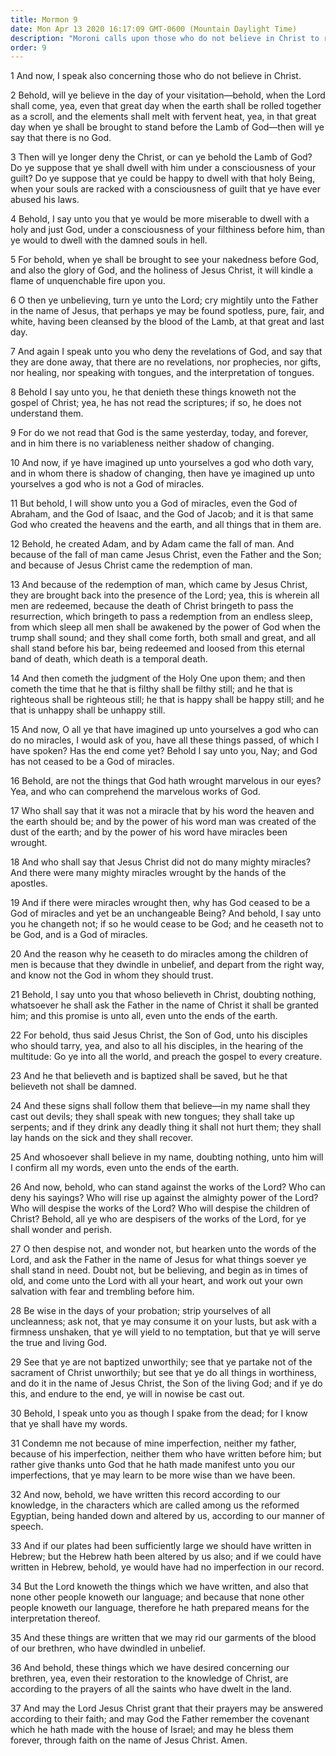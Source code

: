 ```yaml
---
title: Mormon 9
date: Mon Apr 13 2020 16:17:09 GMT-0600 (Mountain Daylight Time)
description: "Moroni calls upon those who do not believe in Christ to repent—He proclaims a God of miracles, who gives revelations and pours out gifts and signs upon the faithful—Miracles cease because of unbelief—Signs follow those who believe—Men are exhorted to be wise and keep the commandments. About A.D. 401–21."
order: 9
---
```


1 And now, I speak also concerning those who do not believe in Christ.

2 Behold, will ye believe in the day of your visitation—behold, when the Lord shall come, yea, even that great day when the earth shall be rolled together as a scroll, and the elements shall melt with fervent heat, yea, in that great day when ye shall be brought to stand before the Lamb of God—then will ye say that there is no God.

3 Then will ye longer deny the Christ, or can ye behold the Lamb of God? Do ye suppose that ye shall dwell with him under a consciousness of your guilt? Do ye suppose that ye could be happy to dwell with that holy Being, when your souls are racked with a consciousness of guilt that ye have ever abused his laws.

4 Behold, I say unto you that ye would be more miserable to dwell with a holy and just God, under a consciousness of your filthiness before him, than ye would to dwell with the damned souls in hell.

5 For behold, when ye shall be brought to see your nakedness before God, and also the glory of God, and the holiness of Jesus Christ, it will kindle a flame of unquenchable fire upon you.

6 O then ye unbelieving, turn ye unto the Lord; cry mightily unto the Father in the name of Jesus, that perhaps ye may be found spotless, pure, fair, and white, having been cleansed by the blood of the Lamb, at that great and last day.

7 And again I speak unto you who deny the revelations of God, and say that they are done away, that there are no revelations, nor prophecies, nor gifts, nor healing, nor speaking with tongues, and the interpretation of tongues.

8 Behold I say unto you, he that denieth these things knoweth not the gospel of Christ; yea, he has not read the scriptures; if so, he does not understand them.

9 For do we not read that God is the same yesterday, today, and forever, and in him there is no variableness neither shadow of changing.

10 And now, if ye have imagined up unto yourselves a god who doth vary, and in whom there is shadow of changing, then have ye imagined up unto yourselves a god who is not a God of miracles.

11 But behold, I will show unto you a God of miracles, even the God of Abraham, and the God of Isaac, and the God of Jacob; and it is that same God who created the heavens and the earth, and all things that in them are.

12 Behold, he created Adam, and by Adam came the fall of man. And because of the fall of man came Jesus Christ, even the Father and the Son; and because of Jesus Christ came the redemption of man.

13 And because of the redemption of man, which came by Jesus Christ, they are brought back into the presence of the Lord; yea, this is wherein all men are redeemed, because the death of Christ bringeth to pass the resurrection, which bringeth to pass a redemption from an endless sleep, from which sleep all men shall be awakened by the power of God when the trump shall sound; and they shall come forth, both small and great, and all shall stand before his bar, being redeemed and loosed from this eternal band of death, which death is a temporal death.

14 And then cometh the judgment of the Holy One upon them; and then cometh the time that he that is filthy shall be filthy still; and he that is righteous shall be righteous still; he that is happy shall be happy still; and he that is unhappy shall be unhappy still.

15 And now, O all ye that have imagined up unto yourselves a god who can do no miracles, I would ask of you, have all these things passed, of which I have spoken? Has the end come yet? Behold I say unto you, Nay; and God has not ceased to be a God of miracles.

16 Behold, are not the things that God hath wrought marvelous in our eyes? Yea, and who can comprehend the marvelous works of God.

17 Who shall say that it was not a miracle that by his word the heaven and the earth should be; and by the power of his word man was created of the dust of the earth; and by the power of his word have miracles been wrought.

18 And who shall say that Jesus Christ did not do many mighty miracles? And there were many mighty miracles wrought by the hands of the apostles.

19 And if there were miracles wrought then, why has God ceased to be a God of miracles and yet be an unchangeable Being? And behold, I say unto you he changeth not; if so he would cease to be God; and he ceaseth not to be God, and is a God of miracles.

20 And the reason why he ceaseth to do miracles among the children of men is because that they dwindle in unbelief, and depart from the right way, and know not the God in whom they should trust.

21 Behold, I say unto you that whoso believeth in Christ, doubting nothing, whatsoever he shall ask the Father in the name of Christ it shall be granted him; and this promise is unto all, even unto the ends of the earth.

22 For behold, thus said Jesus Christ, the Son of God, unto his disciples who should tarry, yea, and also to all his disciples, in the hearing of the multitude: Go ye into all the world, and preach the gospel to every creature.

23 And he that believeth and is baptized shall be saved, but he that believeth not shall be damned.

24 And these signs shall follow them that believe—in my name shall they cast out devils; they shall speak with new tongues; they shall take up serpents; and if they drink any deadly thing it shall not hurt them; they shall lay hands on the sick and they shall recover.

25 And whosoever shall believe in my name, doubting nothing, unto him will I confirm all my words, even unto the ends of the earth.

26 And now, behold, who can stand against the works of the Lord? Who can deny his sayings? Who will rise up against the almighty power of the Lord? Who will despise the works of the Lord? Who will despise the children of Christ? Behold, all ye who are despisers of the works of the Lord, for ye shall wonder and perish.

27 O then despise not, and wonder not, but hearken unto the words of the Lord, and ask the Father in the name of Jesus for what things soever ye shall stand in need. Doubt not, but be believing, and begin as in times of old, and come unto the Lord with all your heart, and work out your own salvation with fear and trembling before him.

28 Be wise in the days of your probation; strip yourselves of all uncleanness; ask not, that ye may consume it on your lusts, but ask with a firmness unshaken, that ye will yield to no temptation, but that ye will serve the true and living God.

29 See that ye are not baptized unworthily; see that ye partake not of the sacrament of Christ unworthily; but see that ye do all things in worthiness, and do it in the name of Jesus Christ, the Son of the living God; and if ye do this, and endure to the end, ye will in nowise be cast out.

30 Behold, I speak unto you as though I spake from the dead; for I know that ye shall have my words.

31 Condemn me not because of mine imperfection, neither my father, because of his imperfection, neither them who have written before him; but rather give thanks unto God that he hath made manifest unto you our imperfections, that ye may learn to be more wise than we have been.

32 And now, behold, we have written this record according to our knowledge, in the characters which are called among us the reformed Egyptian, being handed down and altered by us, according to our manner of speech.

33 And if our plates had been sufficiently large we should have written in Hebrew; but the Hebrew hath been altered by us also; and if we could have written in Hebrew, behold, ye would have had no imperfection in our record.

34 But the Lord knoweth the things which we have written, and also that none other people knoweth our language; and because that none other people knoweth our language, therefore he hath prepared means for the interpretation thereof.

35 And these things are written that we may rid our garments of the blood of our brethren, who have dwindled in unbelief.

36 And behold, these things which we have desired concerning our brethren, yea, even their restoration to the knowledge of Christ, are according to the prayers of all the saints who have dwelt in the land.

37 And may the Lord Jesus Christ grant that their prayers may be answered according to their faith; and may God the Father remember the covenant which he hath made with the house of Israel; and may he bless them forever, through faith on the name of Jesus Christ. Amen.
